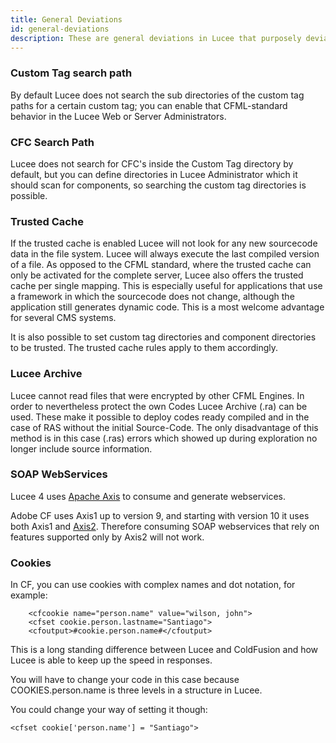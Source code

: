 ```yaml
---
title: General Deviations
id: general-deviations
description: These are general deviations in Lucee that purposely deviate from the CFML Standard.
---
```


### Custom Tag search path ###

By default Lucee does not search the sub directories of the custom tag paths for a certain custom tag; you can enable that CFML-standard behavior in the Lucee Web or Server Administrators.

### CFC Search Path ###

Lucee does not search for CFC's inside the Custom Tag directory by default, but you can define directories in Lucee Administrator which it should scan for components, so searching the custom tag directories is possible.

### Trusted Cache ###

If the trusted cache is enabled Lucee will not look for any new sourcecode data in the file system. Lucee will always execute the last compiled version of a file. As opposed to the CFML standard, where the trusted cache can only be activated for the complete server, Lucee also offers the trusted cache per single mapping. This is especially useful for applications that use a framework in which the sourcecode does not change, although the application still generates dynamic code. This is a most welcome advantage for several CMS systems.

It is also possible to set custom tag directories and component directories to be trusted. The trusted cache rules apply to them accordingly.

### Lucee Archive ###

Lucee cannot read files that were encrypted by other CFML Engines. In order to nevertheless protect the own Codes Lucee Archive (.ra) can be used. These make it possible to deploy codes ready compiled and in the case of RAS without the initial Source-Code. The only disadvantage of this method is in this case (.ras) errors which showed up during exploration no longer include source information.

### SOAP WebServices ###

Lucee 4 uses [Apache Axis](http://axis.apache.org/axis/) to consume and generate webservices.

Adobe CF uses Axis1 up to version 9, and starting with version 10 it uses both Axis1 and [Axis2](http://axis.apache.org/axis2/java/core/). Therefore consuming SOAP webservices that rely on features supported only by Axis2 will not work.

### Cookies ###

In CF, you can use cookies with complex names and dot notation, for example:

```lucee
    <cfcookie name="person.name" value="wilson, john">
    <cfset cookie.person.lastname="Santiago">
    <cfoutput>#cookie.person.name#</cfoutput>
```

This is a long standing difference between Lucee and ColdFusion and how Lucee is able to keep up the speed in responses.

You will have to change your code in this case because COOKIES.person.name is three levels in a structure in Lucee.

You could change your way of setting it though:

```lucee
<cfset cookie['person.name'] = "Santiago">
```
